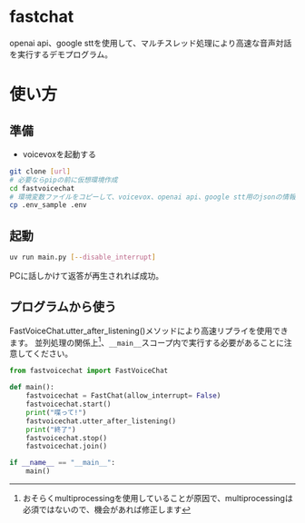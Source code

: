 # fastchat  
openai api、google sttを使用して、マルチスレッド処理により高速な音声対話を実行するデモプログラム。

# 使い方
## 準備

- voicevoxを起動する

```sh
git clone [url]
# 必要ならpipの前に仮想環境作成
cd fastvoicechat
# 環境変数ファイルをコピーして、voicevox、openai api、google stt用のjsonの情報を記入
cp .env_sample .env
```

## 起動

```sh
uv run main.py [--disable_interrupt]
```

PCに話しかけて返答が再生されれば成功。

## プログラムから使う

FastVoiceChat.utter_after_listening()メソッドにより高速リプライを使用できます。
並列処理の関係上[^multiprocess]、`__main__`スコープ内で実行する必要があることに注意してください。

[^multiprocess]: おそらくmultiprocessingを使用していることが原因で、multiprocessingは必須ではないので、機会があれば修正します

```Python
from fastvoicechat import FastVoiceChat

def main():
    fastvoicechat = FastChat(allow_interrupt= False)
    fastvoicechat.start()
    print("喋って!")
    fastvoicechat.utter_after_listening()
    print("終了")
    fastvoicechat.stop()
    fastvoicechat.join()

if __name__ == "__main__":
    main()
```

